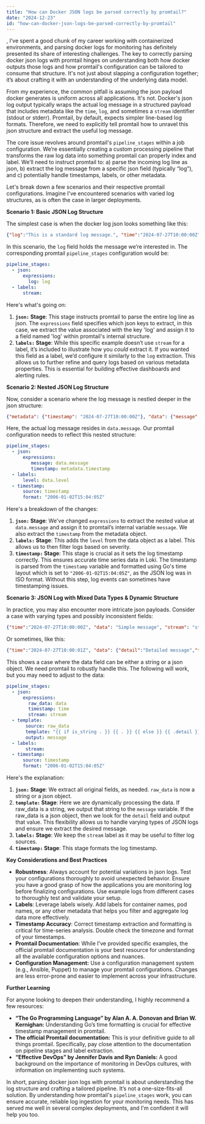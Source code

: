 ```yaml
---
title: "How can Docker JSON logs be parsed correctly by promtail?"
date: "2024-12-23"
id: "how-can-docker-json-logs-be-parsed-correctly-by-promtail"
---
```


,  I’ve spent a good chunk of my career working with containerized environments, and parsing docker logs for monitoring has definitely presented its share of interesting challenges. The key to correctly parsing docker json logs with promtail hinges on understanding both how docker outputs those logs and how promtail's configuration can be tailored to consume that structure. It's not just about slapping a configuration together; it’s about crafting it with an understanding of the underlying data model.

From my experience, the common pitfall is assuming the json payload docker generates is uniform across all applications. It's not. Docker's json log output typically wraps the actual log message in a structured payload that includes metadata like the `time`, `log`, and sometimes a `stream` identifier (stdout or stderr). Promtail, by default, expects simpler line-based log formats. Therefore, we need to explicitly tell promtail how to unravel this json structure and extract the useful log message.

The core issue revolves around promtail's `pipeline_stages` within a job configuration. We’re essentially creating a custom processing pipeline that transforms the raw log data into something promtail can properly index and label. We’ll need to instruct promtail to: a) parse the incoming log line as json, b) extract the log message from a specific json field (typically “log”), and c) potentially handle timestamps, labels, or other metadata.

Let's break down a few scenarios and their respective promtail configurations. Imagine I've encountered scenarios with varied log structures, as is often the case in larger deployments.

**Scenario 1: Basic JSON Log Structure**

The simplest case is when the docker log json looks something like this:

```json
{"log":"This is a standard log message.", "time":"2024-07-27T10:00:00Z", "stream":"stdout"}
```

In this scenario, the `log` field holds the message we’re interested in. The corresponding promtail `pipeline_stages` configuration would be:

```yaml
pipeline_stages:
  - json:
      expressions:
        log: log
  - labels:
      stream:
```

Here's what's going on:
1. **`json:` Stage**: This stage instructs promtail to parse the entire log line as json. The `expressions` field specifies which json keys to extract, in this case, we extract the value associated with the key 'log' and assign it to a field named 'log' within promtail's internal structure.
2. **`labels:` Stage**: While this specific example doesn’t use `stream` for a label, it’s included to illustrate how you *could* extract it. If you wanted this field as a label, we’d configure it similarly to the `log` extraction. This allows us to further refine and query logs based on various metadata properties. This is essential for building effective dashboards and alerting rules.

**Scenario 2: Nested JSON Log Structure**

Now, consider a scenario where the log message is nestled deeper in the json structure:

```json
{"metadata": {"timestamp": "2024-07-27T10:00:00Z"}, "data": {"message": "A more complex log message.", "level":"info"}, "stream":"stderr"}
```

Here, the actual log message resides in `data.message`. Our promtail configuration needs to reflect this nested structure:

```yaml
pipeline_stages:
  - json:
      expressions:
         message: data.message
         timestamp: metadata.timestamp
  - labels:
      level: data.level
  - timestamp:
      source: timestamp
      format: "2006-01-02T15:04:05Z"
```

Here's a breakdown of the changes:
1.  **`json:` Stage**: We've changed `expressions` to extract the nested value at `data.message` and assign it to promtail’s internal variable `message`. We also extract the `timestamp` from the metadata object.
2. **`labels:` Stage**: This adds the `level` from the data object as a label. This allows us to then filter logs based on severity.
3. **`timestamp:` Stage**: This stage is crucial as it sets the log timestamp correctly. This ensures accurate time series data in Loki. The timestamp is parsed from the `timestamp` variable and formatted using Go's time layout which is set to `"2006-01-02T15:04:05Z"`, as the JSON log was in ISO format. Without this step, log events can sometimes have timestamping issues.

**Scenario 3: JSON Log with Mixed Data Types & Dynamic Structure**

In practice, you may also encounter more intricate json payloads. Consider a case with varying types and possibly inconsistent fields:

```json
{"time":"2024-07-27T10:00:00Z", "data": "Simple message", "stream": "stdout"}
```

Or sometimes, like this:
```json
{"time":"2024-07-27T10:00:01Z", "data": {"detail":"Detailed message","type":"event"}, "stream": "stdout"}
```

This shows a case where the data field can be either a string or a json object. We need promtail to robustly handle this. The following will work, but you may need to adjust to the data:

```yaml
pipeline_stages:
  - json:
      expressions:
        raw_data: data
        timestamp: time
        stream: stream
  - template:
       source: raw_data
       template: "{{ if is_string . }} {{ . }} {{ else }} {{ .detail }} {{ end }}"
       output: message
  - labels:
       stream:
  - timestamp:
      source: timestamp
      format: "2006-01-02T15:04:05Z"
```

Here's the explanation:
1.  **`json:` Stage**:  We extract all original fields, as needed. `raw_data` is now a string or a json object.
2. **`template:` Stage**: Here we are dynamically processing the data. If raw\_data is a string, we output that string to the `message` variable. If the raw\_data is a json object, then we look for the `detail` field and output that value. This flexibility allows us to handle varying types of JSON logs and ensure we extract the desired message.
3.  **`labels:` Stage**: We keep the `stream` label as it may be useful to filter log sources.
4. **`timestamp:` Stage**: This stage formats the log timestamp.

**Key Considerations and Best Practices**

*   **Robustness**: Always account for potential variations in json logs. Test your configurations thoroughly to avoid unexpected behavior. Ensure you have a good grasp of how the applications you are monitoring log before finalizing configurations. Use example logs from different cases to thoroughly test and validate your setup.
*   **Labels**: Leverage labels wisely. Add labels for container names, pod names, or any other metadata that helps you filter and aggregate log data more effectively.
*   **Timestamp Accuracy**: Correct timestamp extraction and formatting is critical for time-series analysis. Double check the timezone and format of your timestamps.
*   **Promtail Documentation**: While I've provided specific examples, the official promtail documentation is your best resource for understanding all the available configuration options and nuances.
*   **Configuration Management:** Use a configuration management system (e.g., Ansible, Puppet) to manage your promtail configurations. Changes are less error-prone and easier to implement across your infrastructure.

**Further Learning**

For anyone looking to deepen their understanding, I highly recommend a few resources:

*   **“The Go Programming Language” by Alan A. A. Donovan and Brian W. Kernighan:** Understanding Go’s time formatting is crucial for effective timestamp management in promtail.
*   **The official Promtail documentation:** This is your definitive guide to all things promtail. Specifically, pay close attention to the documentation on pipeline stages and label extraction.
*   **“Effective DevOps” by Jennifer Davis and Ryn Daniels:** A good background on the importance of monitoring in DevOps cultures, with information on implementing such systems.

In short, parsing docker json logs with promtail is about understanding the log structure and crafting a tailored pipeline. It’s not a one-size-fits-all solution. By understanding how promtail's `pipeline_stages` work, you can ensure accurate, reliable log ingestion for your monitoring needs. This has served me well in several complex deployments, and I'm confident it will help you too.
